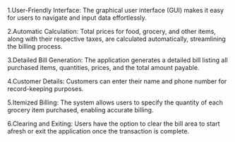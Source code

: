 1.User-Friendly Interface: The graphical user interface (GUI) makes it easy for users to navigate and input data effortlessly.

2.Automatic Calculation: Total prices for food, grocery, and other items, along with their respective taxes, are calculated automatically, streamlining the billing process.

3.Detailed Bill Generation: The application generates a detailed bill listing all purchased items, quantities, prices, and the total amount payable.

4.Customer Details: Customers can enter their name and phone number for record-keeping purposes.

5.Itemized Billing: The system allows users to specify the quantity of each grocery item purchased, enabling accurate billing.

6.Clearing and Exiting: Users have the option to clear the bill area to start afresh or exit the application once the transaction is complete.
